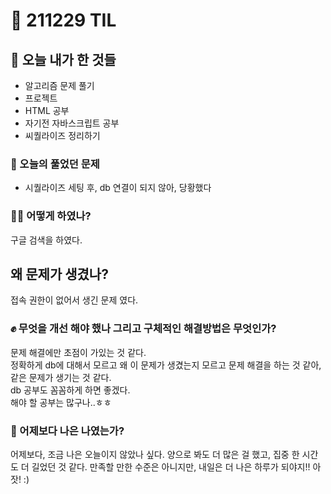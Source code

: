 # :rocket: 211229 TIL

## :seedling: 오늘 내가 한 것들
* 알고리즘 문제 풀기 
* 프로젝트 
* HTML 공부
* 자기전 자바스크립트 공부
* 씨퀄라이즈 정리하기

### :speech_balloon: 오늘의 풀었던 문제
* 시퀄라이즈 세팅 후, db 연결이 되지 않아, 당황했다

### 💫✨ 어떻게 하였나?
구글 검색을 하였다.

## 왜 문제가 생겼나?
접속 권한이 없어서 생긴 문제 였다.

### :fist: 무엇을 개선 해야 했나  그리고 구체적인 해결방법은 무엇인가?
문제 해결에만 초점이 가있는 것 같다.  
정확하게 db에 대해서 모르고 왜 이 문제가 생겼는지 모르고 문제 해결을 하는 것 같아,    
같은 문제가 생기는 것 같다.  
db 공부도 꼼꼼하게 하면 좋겠다.  
해야 할 공부는 많구나..ㅎㅎ  

### :muscle: 어제보다 나은 나였는가?  
어제보다, 조금 나은 오늘이지 않았나 싶다.
양으로 봐도 더 많은 걸 했고,
집중 한 시간도 더 길었던 것 같다.
만족할 만한 수준은 아니지만,
내일은 더 나은 하루가 되야지!!
아잣! :)

